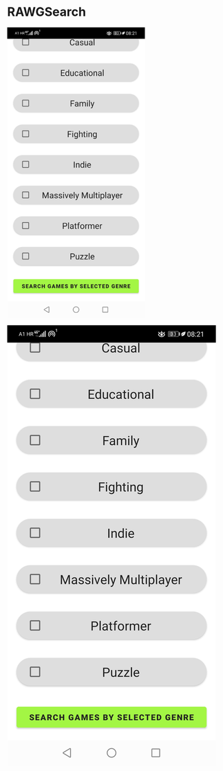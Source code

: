 # RAWGSearch

<img src="images/genre_list_screen.jpg" width="320">

![](images/genre_list_screen.jpg)
